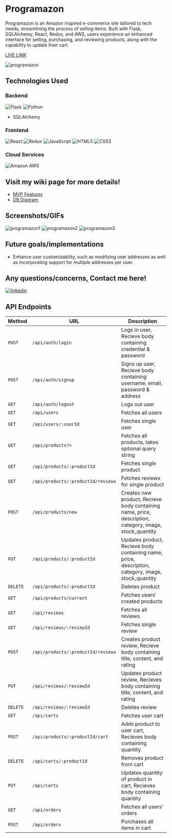 # Programazon

Programazon is an Amazon inspired e-commerce site tailored to tech needs, streamlining the process of selling items. Built with Flask, SQLAlchemy, React, Redux, and AWS, users experience an enhanced interface for selling, purchasing, and reviewing products, along with the capability to update their cart.

[LIVE LINK](https://programazon.onrender.com/)

![programazon](https://github.com/cathalpaz/programazon/assets/124412635/3e6da445-113e-41dc-a834-be3ae2f2724f)

## Technologies Used

### Backend
![Flask](https://img.shields.io/badge/Flask-000000.svg?style=for-the-badge&logo=Flask&logoColor=white)
![Python](https://img.shields.io/badge/Python-3776AB.svg?style=for-the-badge&logo=Python&logoColor=white)
- SQLAlchemy

### Frontend
![React](https://img.shields.io/badge/React-61DAFB.svg?style=for-the-badge&logo=React&logoColor=black)
![Redux](https://img.shields.io/badge/Redux-764ABC.svg?style=for-the-badge&logo=Redux&logoColor=white)
![JavaScript](https://img.shields.io/badge/JavaScript-F7DF1E.svg?style=for-the-badge&logo=JavaScript&logoColor=black)
![HTML5](https://img.shields.io/badge/HTML5-E34F26.svg?style=for-the-badge&logo=HTML5&logoColor=white)
![CSS3](https://img.shields.io/badge/CSS3-1572B6.svg?style=for-the-badge&logo=CSS3&logoColor=white)

### Cloud Services
![Amazon AWS](https://img.shields.io/badge/Amazon%20AWS-232F3E.svg?style=for-the-badge&logo=Amazon-AWS&logoColor=white)

## Visit my wiki page for more details!
* [MVP Features](https://github.com/cathalpaz/programazon/wiki/Feature-List)
* [DB Diagram](https://github.com/cathalpaz/programazon/wiki/DB-Schema)

## Screenshots/GIFs

![programazon1](https://github.com/cathalpaz/programazon/assets/124412635/2ad80795-2089-403b-a6ce-2905c5c69c19)
![programazon2](https://github.com/cathalpaz/programazon/assets/124412635/4027be91-dad1-42fd-9f5a-ef7c73c39d03)
![programazon3](https://github.com/cathalpaz/programazon/assets/124412635/5a1d9c18-420f-4abf-9b41-c8bac74bf77f)

## Future goals/implementations
* Enhance user customizability, such as modifying user addresses as well as incorporating support for multiple addresses per user.

## Any questions/concerns, Contact me here!

<a href='https://www.linkedin.com/in/cathal-paz/' target='_blank' rel='noreferrer'>
  <img src="https://img.shields.io/badge/LinkedIn-0A66C2.svg?style=for-the-badge&logo=LinkedIn&logoColor=white" alt='linkedin' />
</a>

## API Endpoints
| Method   | URL                                      | Description                              |
| -------- | ---------------------------------------- | ---------------------------------------- |
| `POST`    | `/api/auth/login`                        | Logs in user, Recieve body containing credential & password                     |
| `POST`   | `/api/auth/signup`                        | Signs up user, Recieve body containing username, email, password & address                      |
| `GET`    | `/api/auth/logout`                          | Logs out user                      |
| `GET`  | `/api/users`                          | Fetches all users                 |
| `GET`   | `/api/users/:userId`                 | Fetches single user                |
| `GET`   | `/api/products?=`                 | Fetches all products, takes optional query string                |
| `GET`   | `/api/products/:productId`                 | Fetches single product                |
| `GET`   | `/api/products/:productId/reviews`                 | Fetches reviews for single product              |
| `POST`   | `/api/products/new`                 | Creates new product, Recieve body containing name, price, description, category, image, stock_quantity    |
| `PUT`   | `/api/products/:productId`                 | Updates product, Recieve body containing name, price, description, category, image, stock_quantity     |
| `DELETE`   | `/api/products/:productId`                 | Deletes product     |
| `GET`   | `/api/products/current`                 | Fetches users' created products     |
| `GET`   | `/api/reviews`                 | Fetches all reviews |
| `GET`   | `/api/reviews/:reviewId`                 | Fetches single review     |
| `POST`   | `/api/products/:productId/reviews`     | Creates product review, Recieve body containing title, content, and rating     |
| `PUT`   | `/api/reviews/:reviewId`     | Updates product review, Recieves body containing title, content, and rating |
| `DELETE`   | `/api/reviews/:reviewId`     | Deletes review |
| `GET`   | `/api/carts`     | Fetches user cart |
| `POST`   | `/api/products/:productId/cart`     | Adds product to user cart, Recieves body containing quantity |
| `DELETE`   | `/api/carts/:productId`     | Removes product from cart |
| `PUT`   | `/api/carts`     | Updates quantity of product in cart, Recieves body containing quantity |
| `GET`   | `/api/orders`     | Fetches all users' orders |
| `POST`   | `/api/orders`     | Purchases all items in cart |


